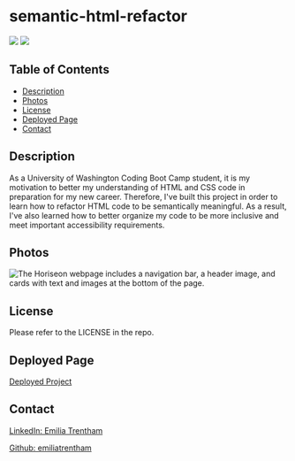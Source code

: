 # semantic-html-refactor

![](https://img.shields.io/badge/CSS-blue.svg)
![](https://img.shields.io/badge/HTML-orange.svg)

## Table of Contents
* [Description](#description)
* [Photos](#photos)
* [License](#license)
* [Deployed Page](#deployed-page)
* [Contact](#contact)

## Description
 As a University of Washington Coding Boot Camp student, it is my motivation to better my understanding of HTML and CSS code in preparation for my new career. Therefore, I've built this project in order to learn how to refactor HTML code to be semantically meaningful. As a result, I've also learned how to better organize my code to be more inclusive and meet important accessibility requirements.

## Photos
![The Horiseon webpage includes a navigation bar, a header image, and cards with text and images at the bottom of the page.](project-screenshot.png)

## License
Please refer to the LICENSE in the repo.

## Deployed Page
<a href="https://emiliatrentham.github.io/semantic-html-refactor/">Deployed Project</a>

## Contact
<a href="https://www.linkedin.com/in/emilia-trentham-987a59164/" >LinkedIn: Emilia Trentham</a>

<a href="https://github.com/emiliatrentham">Github: emiliatrentham</a>


